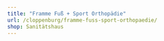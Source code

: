 ```yaml
---
title: "Framme Fuß + Sport Orthopädie"
url: /cloppenburg/framme-fuss-sport-orthopaedie/
shop: Sanitätshaus
---
```


